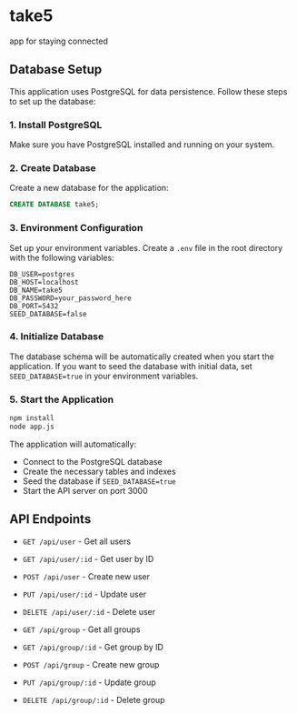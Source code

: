 # take5
app for staying connected

## Database Setup

This application uses PostgreSQL for data persistence. Follow these steps to set up the database:

### 1. Install PostgreSQL
Make sure you have PostgreSQL installed and running on your system.

### 2. Create Database
Create a new database for the application:
```sql
CREATE DATABASE take5;
```

### 3. Environment Configuration
Set up your environment variables. Create a `.env` file in the root directory with the following variables:

```
DB_USER=postgres
DB_HOST=localhost
DB_NAME=take5
DB_PASSWORD=your_password_here
DB_PORT=5432
SEED_DATABASE=false
```

### 4. Initialize Database
The database schema will be automatically created when you start the application. If you want to seed the database with initial data, set `SEED_DATABASE=true` in your environment variables.

### 5. Start the Application
```bash
npm install
node app.js
```

The application will automatically:
- Connect to the PostgreSQL database
- Create the necessary tables and indexes
- Seed the database if `SEED_DATABASE=true`
- Start the API server on port 3000

## API Endpoints

- `GET /api/user` - Get all users
- `GET /api/user/:id` - Get user by ID
- `POST /api/user` - Create new user
- `PUT /api/user/:id` - Update user
- `DELETE /api/user/:id` - Delete user

- `GET /api/group` - Get all groups
- `GET /api/group/:id` - Get group by ID
- `POST /api/group` - Create new group
- `PUT /api/group/:id` - Update group
- `DELETE /api/group/:id` - Delete group
